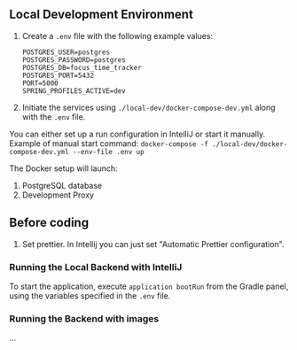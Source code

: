 ## Local Development Environment
1. Create a `.env` file with the following example values:
    ```
    POSTGRES_USER=postgres
    POSTGRES_PASSWORD=postgres
    POSTGRES_DB=focus_time_tracker
    POSTGRES_PORT=5432
    PORT=5000
    SPRING_PROFILES_ACTIVE=dev
    ```
2. Initiate the services using `./local-dev/docker-compose-dev.yml` along with the `.env` file.  

You can either set up a run configuration in IntelliJ or start it manually.
Example of manual start command: `docker-compose -f ./local-dev/docker-compose-dev.yml --env-file .env up`

The Docker setup will launch:
1. PostgreSQL database
2. Development Proxy

## Before coding
1. Set prettier. In Intellij you can just set "Automatic Prettier configuration".

### Running the Local Backend with IntelliJ
To start the application, execute `application bootRun` from the Gradle panel, using the variables specified in the `.env` file.

### Running the Backend with images
...

